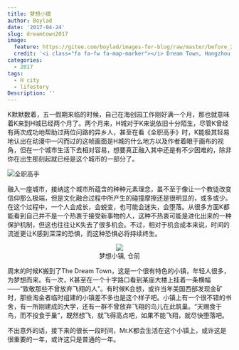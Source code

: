```yaml
---
title: 梦想小镇
author: Boylad
date: '2017-04-24'
slug: dreamtown2017
image:
  feature: https://gitee.com/boylad/images-for-blog/raw/master/before_2020/dreamtown01.jpg
  credit: '<i class="fa fa-fw fa-map-marker"></i> Dream Town, Hangzhou'
categories:
  - 2017
tags:
  - H city
  - lifestory
Description: ''
---
```


K默默数着，五一假期来临的时候，自己在海创园工作刚好满一个月，那也就意味着K来到H城已经两个月了。两个月来，H城对于K来说依旧十分陌生，尽管K曾经有两次成功地帮助过两位问路的异乡人，甚至在看《全职高手》时，K能极其轻易地认出在动漫中一闪而过的这帧画面是H城的什么地方以及作者着眼于画布的视角，但在一个城市生活下去相对容易，想要真正融入其中还是有不少困难的，除非你在出生那刻起就已经是这个城市的一部分了。
<!--more-->

![全职高手](https://gitee.com/boylad/images-for-blog/raw/master/before_2020/001.png)

融入一座城市，接纳这个城市所蕴含的种种元素理念，虽不至于像让一个教徒改变信仰那么极端，但是文化融合过程中所产生的碰撞摩擦还是很明显的，或多或少。在这个过程中，一个人会成长，会蜕变，也可能会迷失，会堕落。从很多方面K都能看到自己并不是一个热衷于接受新事物的人，这种不热衷可能是进化出来的一种保护机制，但这也往往让K失去了很多机会。不过，相对于机会成本来说，时间的流逝更让K感到深深的恐惧，而这种恐惧必将持续终生。

<figure align="center">
  <img src="https://gitee.com/boylad/images-for-blog/raw/master/before_2020/dreamtown02.jpg"/>
  <figcaption>梦想小镇, 仓前</figcaption>
</figure>

周末的时候K搬到了The Dream
Town，这是一个很有特色的小镇，年轻人很多，为梦想而来。有一次，K甚至在一个十字路口看到某座大楼上挂着一条横幅——“致敬那些不曾放弃飞翔的人"。有时候K会想，或许当年美国西部发现金矿时，那些淘金者临时组建的小镇差不多也是这个样子吧。小镇上有一个很不错的书舍，有一所刚建成的大学，还有一群不曾放弃飞翔的鸟儿在此筑巢。“天赐食于鸟，而不投食于巢”，既然想飞，就飞得高点吧，如果不能飞翔，就尽快堕落吧。

不出意外的话，接下来的很长一段时间，Mr.K都会生活在这个小镇上，或许这是很重要的一年，或许这只是普通的一年。

